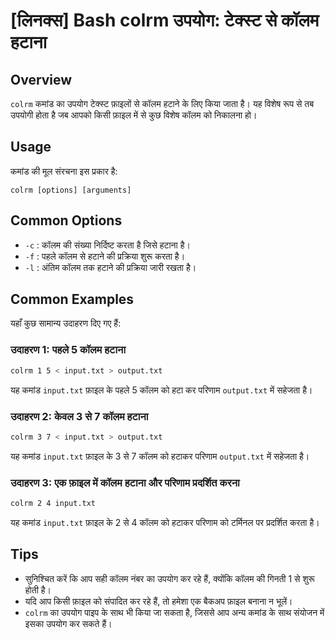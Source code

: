 # [लिनक्स] Bash colrm उपयोग: टेक्स्ट से कॉलम हटाना

## Overview
`colrm` कमांड का उपयोग टेक्स्ट फ़ाइलों से कॉलम हटाने के लिए किया जाता है। यह विशेष रूप से तब उपयोगी होता है जब आपको किसी फ़ाइल में से कुछ विशेष कॉलम को निकालना हो।

## Usage
कमांड की मूल संरचना इस प्रकार है:
```
colrm [options] [arguments]
```

## Common Options
- `-c` : कॉलम की संख्या निर्दिष्ट करता है जिसे हटाना है।
- `-f` : पहले कॉलम से हटाने की प्रक्रिया शुरू करता है।
- `-l` : अंतिम कॉलम तक हटाने की प्रक्रिया जारी रखता है।

## Common Examples
यहाँ कुछ सामान्य उदाहरण दिए गए हैं:

### उदाहरण 1: पहले 5 कॉलम हटाना
```bash
colrm 1 5 < input.txt > output.txt
```
यह कमांड `input.txt` फ़ाइल के पहले 5 कॉलम को हटा कर परिणाम `output.txt` में सहेजता है।

### उदाहरण 2: केवल 3 से 7 कॉलम हटाना
```bash
colrm 3 7 < input.txt > output.txt
```
यह कमांड `input.txt` फ़ाइल के 3 से 7 कॉलम को हटाकर परिणाम `output.txt` में सहेजता है।

### उदाहरण 3: एक फ़ाइल में कॉलम हटाना और परिणाम प्रदर्शित करना
```bash
colrm 2 4 input.txt
```
यह कमांड `input.txt` फ़ाइल के 2 से 4 कॉलम को हटाकर परिणाम को टर्मिनल पर प्रदर्शित करता है।

## Tips
- सुनिश्चित करें कि आप सही कॉलम नंबर का उपयोग कर रहे हैं, क्योंकि कॉलम की गिनती 1 से शुरू होती है।
- यदि आप किसी फ़ाइल को संपादित कर रहे हैं, तो हमेशा एक बैकअप फ़ाइल बनाना न भूलें।
- `colrm` का उपयोग पाइप के साथ भी किया जा सकता है, जिससे आप अन्य कमांड के साथ संयोजन में इसका उपयोग कर सकते हैं।